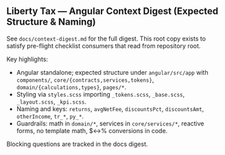 ## Liberty Tax — Angular Context Digest (Expected Structure & Naming)

See `docs/context-digest.md` for the full digest. This root copy exists to satisfy pre-flight checklist consumers that read from repository root.

Key highlights:

- Angular standalone; expected structure under `angular/src/app` with `components/`, `core/{contracts,services,tokens}`, `domain/{calculations,types}`, `pages/*`.
- Styling via `styles.scss` importing `_tokens.scss`, `_base.scss`, `_layout.scss`, `_kpi.scss`.
- Naming and keys: `returns`, `avgNetFee`, `discountsPct`, `discountsAmt`, `otherIncome`, `tr_*`, `py_*`.
- Guardrails: math in `domain/*`, services in `core/services/*`, reactive forms, no template math, $↔% conversions in code.

Blocking questions are tracked in the docs digest.
